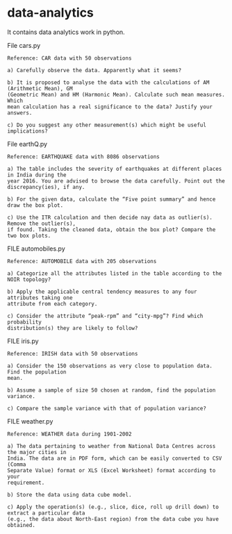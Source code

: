 # data-analytics
It contains data analytics work in python.

File  cars.py

    Reference: CAR data with 50 observations

    a) Carefully observe the data. Apparently what it seems?
    
    b) It is proposed to analyse the data with the calculations of AM (Arithmetic Mean), GM
    (Geometric Mean) and HM (Harmonic Mean). Calculate such mean measures. Which
    mean calculation has a real significance to the data? Justify your answers.
    
    c) Do you suggest any other measurement(s) which might be useful implications? 

File earthQ.py 
    
    Reference: EARTHQUAKE data with 8086 observations
    
    a) The table includes the severity of earthquakes at different places in India during the
    year 2016. You are advised to browse the data carefully. Point out the
    discrepancy(ies), if any.
    
    b) For the given data, calculate the “Five point summary” and hence draw the box plot.
    
    c) Use the ITR calculation and then decide nay data as outlier(s). Remove the outlier(s),
    if found. Taking the cleaned data, obtain the box plot? Compare the two box plots. 

FILE automobiles.py

    Reference: AUTOMOBILE data with 205 observations
    
    a) Categorize all the attributes listed in the table according to the NOIR topology?
    
    b) Apply the applicable central tendency measures to any four attributes taking one
    attribute from each category.
    
    c) Consider the attribute “peak-rpm” and “city-mpg”? Find which probability
    distribution(s) they are likely to follow?

FILE iris.py
    
    Reference: IRISH data with 50 observations
    
    a) Consider the 150 observations as very close to population data. Find the population
    mean.
    
    b) Assume a sample of size 50 chosen at random, find the population variance.
    
    c) Compare the sample variance with that of population variance?
    
    
    
    
FILE weather.py
    
    Reference: WEATHER data during 1901-2002
    
    a) The data pertaining to weather from National Data Centres across the major cities in
    India. The data are in PDF form, which can be easily converted to CSV (Comma
    Separate Value) format or XLS (Excel Worksheet) format according to your
    requirement.
    
    b) Store the data using data cube model.
    
    c) Apply the operation(s) (e.g., slice, dice, roll up drill down) to extract a particular data
    (e.g., the data about North-East region) from the data cube you have obtained. 
